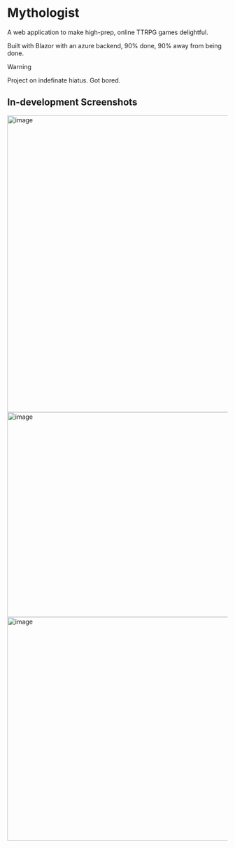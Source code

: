 # Mythologist

A web application to make high-prep, online TTRPG games delightful.

Built with Blazor with an azure backend, 90% done, 90% away from being done.

> [!WARNING]  
> Project on indefinate hiatus. Got bored.

## In-development Screenshots

<img width="719" height="679" alt="image" src="https://github.com/user-attachments/assets/aa396b80-b1d5-4040-a1ec-e3ec51ac9280" />

<img width="756" height="469" alt="image" src="https://github.com/user-attachments/assets/d19b7324-ba30-42a9-9ab5-0993095eab47" />

<img width="755" height="512" alt="image" src="https://github.com/user-attachments/assets/5ae0bcc6-a3e9-454a-b770-8bb50a8c7ed1" />
